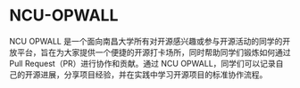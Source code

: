 # NCU-OPWALL
NCU OPWALL 是一个面向南昌大学所有对开源感兴趣或参与开源活动的同学的开放平台，旨在为大家提供一个便捷的开源打卡场所，同时帮助同学们锻炼如何通过 Pull Request（PR）进行协作和贡献。通过 NCU OPWALL，同学们可以记录自己的开源进展，分享项目经验，并在实践中学习开源项目的标准协作流程。
